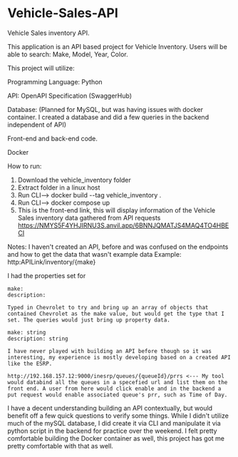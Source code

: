 # Vehicle-Sales-API
Vehicle Sales inventory API. 

This application is an API based project for Vehicle Inventory. Users will be able
to search: Make, Model, Year, Color.

This project will utilize:

  Programming Language: Python
  
  API: OpenAPI Specification (SwaggerHub)
  
  Database: (Planned for MySQL, but was having issues with docker container. I created a database and did a few queries in the backend independent of API)
  
  Front-end and back-end code.
  
  Docker
  
  How to run:
  
  1. Download the vehicle_inventory folder
  2. Extract folder in a linux host
  3. Run CLI--> docker build --tag vehicle_inventory .
  4. Run CLI--> docker compose up
  5. This is the front-end link, this will display information of the Vehicle Sales inventory data gathered from API requests
  https://NMYS5F4YHJIRNU3S.anvil.app/6BNNJQMATJS4MAQ4TO4HBECI
  
  
  
  Notes: I haven't created an API, before and was confused on the endpoints and how to get the data that wasn't example data
  Example:
   http:APILink/inventory/{make}
   
   I had the properties set for
   
    make:
    description:
    
    Typed in Chevrolet to try and bring up an array of objects that contained Chevrolet as the make value, but would get the type that I set. The queries would just bring up property data.
    
    make: string
    description: string
    
    I have never played with building an API before though so it was interesting, my experience is mostly developing based on a created API like the ESRP.
    
    http://192.168.157.12:9000/inesrp/queues/{queueId}/prrs <--- My tool would databind all the queues in a specefied url and list them on the front end. A user from here would click enable and in the backend a put request would enable associated queue's prr, such as Time of Day. 
    
 I have a decent understanding building an API contextually, but would benefit off a few quick questions to verify some things. While I didn't utilize much of the mySQL database, I did create it via CLI and manipulate it via python script in the backend for practice over the weekend. I felt pretty comfortable building the Docker container as well, this project has got me pretty comfortable with that as well. 
  
